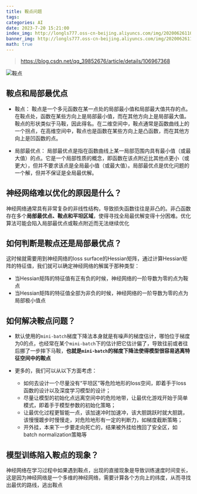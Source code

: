 ```yaml
---
title: 鞍点问题
tags: 
categories: AI
date: 2023-7-20 15:21:00
index_img: http://longls777.oss-cn-beijing.aliyuncs.com/img/20200626110310593.png
banner_img: http://longls777.oss-cn-beijing.aliyuncs.com/img/20200626110310593.png
math: true
---
```


> https://blog.csdn.net/qq_39852676/article/details/106967368

![鞍点](http://longls777.oss-cn-beijing.aliyuncs.com/img/20200626113909713.png)

## 鞍点和局部最优点

- 鞍点： 鞍点是一个多元函数在某一点处的局部最小值和局部最大值共存的点。在鞍点处，函数在某些方向上是局部最小值，而在其他方向上是局部最大值。鞍点的形状类似于马鞍，因此得名。在二维空间中，鞍点通常是函数曲线上的一个拐点，在高维空间中，鞍点也是函数在某些方向上是凸函数，而在其他方向上是凹函数的点。

- 局部最优点： 局部最优点是指在函数曲线上某一局部范围内具有最小值（或最大值）的点。它是一个局部性质的概念，即函数在该点附近比其他点更小（或更大），但并不要求该点是全局最小值（或最大值）。局部最优点是优化问题的一个解，但并不保证是全局最优解。



## 神经网络难以优化的原因是什么？

神经网络通常具有非常复杂的非线性结构，导致损失函数往往是非凸的。非凸函数存在多个**局部最优点、鞍点和平坦区域**，使得寻找全局最优解变得十分困难。优化算法可能会陷入局部最优点或鞍点附近而无法继续优化



## 如何判断是鞍点还是局部最优点？

这时候就需要用到神经网络的loss surface的Hessian矩阵，通过计算Hessian矩阵的特征值，我们就可以确定神经网络的解属于那种类型：

- 当Hessian矩阵的特征值有正有负的时候，神经网络的一阶导数为零的点为鞍点
- 当Hessian矩阵的特征值全部为非负的时候，神经网络的一阶导数为零的点为局部极小值点



## 如何解决鞍点问题？

- 默认使用的`mini-batch`梯度下降法本身就是有噪声的梯度估计，哪怕位于梯度为0的点，也经常在某个`mini-batch`下的估计把它估计偏了，导致往前或者往后挪了一步摔下马鞍，**也就是`mini-batch`的梯度下降法使得模型很容易逃离特征空间中的鞍点**

- 更多的，我们可以从以下方面考虑：
  - 如何去设计一个尽量没有“平坦区”等危险地形的loss空间，即着手于loss函数的设计以及深度学习模型的设计；
  - 尽量让模型的初始化点远离空间中的危险地带，让最优化游戏开始于简单模式，即着手于模型参数的初始化策略；
  - 让最优化过程更智能一点，该加速冲时加速冲，该大胆跳跃时就大胆跳，该慢慢踱步时慢慢走，对危险地形有一定的判断力，如梯度截断策略；
  - 开外挂，本来下一步要走向死亡的，结果被外挂给拽回了安全区，如batch normalization策略等

## 模型训练陷入鞍点的现象？

神经网络在学习过程中如果遇到鞍点，出现的直接现象是导致训练速度时间变长，这是因为神经网络是一个多维的神经网络，需要计算各个方向上的纬度，从而寻找出最优的路线，逃出鞍点